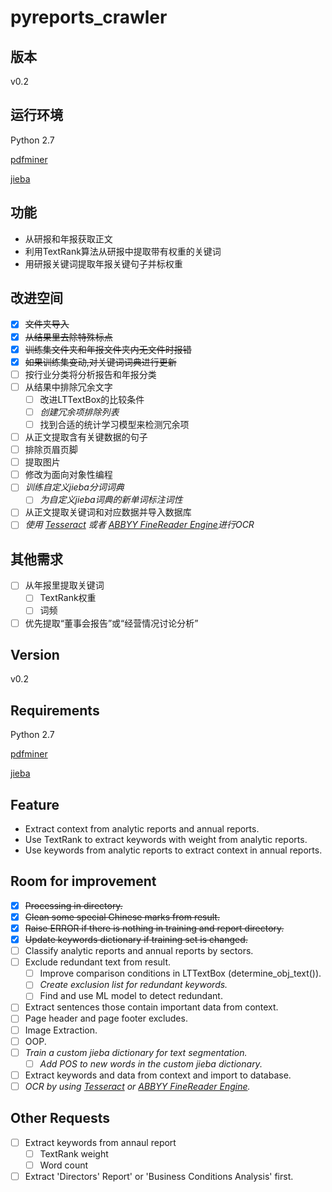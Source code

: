 # pyreports_crawler

## 版本
v0.2

## 运行环境

Python 2.7

[pdfminer](https://github.com/euske/pdfminer)

[jieba](https://github.com/fxsjy/jieba)

## 功能

- 从研报和年报获取正文
- 利用TextRank算法从研报中提取带有权重的关键词
- 用研报关键词提取年报关键句子并标权重

## 改进空间

- [x] ~~文件夹导入~~
- [x] ~~从结果里去除特殊标点~~
- [x] ~~训练集文件夹和年报文件夹内无文件时报错~~
- [x] ~~如果训练集变动,对关键词词典进行更新~~
- [ ] 按行业分类将分析报告和年报分类
- [ ] 从结果中排除冗余文字
   - [ ] 改进LTTextBox的比较条件
   - [ ] *创建冗余项排除列表*
   - [ ] 找到合适的统计学习模型来检测冗余项
- [ ] 从正文提取含有关键数据的句子
- [ ] 排除页眉页脚
- [ ] 提取图片
- [ ] 修改为面向对象性编程
- [ ] *训练自定义jieba分词词典*
   - [ ] *为自定义jieba词典的新单词标注词性*
- [ ] 从正文提取关键词和对应数据并导入数据库
- [ ] *使用 [Tesseract](https://github.com/tesseract-ocr/tesseract) 或者 [ABBYY FineReader Engine](https://www.abbyy.com/en-us/ocr-sdk-windows/)进行OCR*

## 其他需求

- [ ] 从年报里提取关键词
   - [ ] TextRank权重
   - [ ] 词频
- [ ] 优先提取“董事会报告”或“经营情况讨论分析”

## Version
v0.2

## Requirements

Python 2.7

[pdfminer](https://github.com/euske/pdfminer)

[jieba](https://github.com/fxsjy/jieba)

## Feature

- Extract context from analytic reports and annual reports.
- Use TextRank to extract keywords with weight from analytic reports.
- Use keywords from analytic reports to extract context in annual reports.

## Room for improvement

- [x] ~~Processing in directory.~~
- [x] ~~Clean some special Chinese marks from result.~~
- [x] ~~Raise ERROR if there is nothing in training and report directory.~~
- [x] ~~Update keywords dictionary if training set is changed.~~
- [ ] Classify analytic reports and annual reports by sectors.
- [ ] Exclude redundant text from result.
   - [ ] Improve comparison conditions in LTTextBox (determine_obj_text()).
   - [ ] *Create exclusion list for redundant keywords.*
   - [ ] Find and use ML model to detect redundant.
- [ ] Extract sentences those contain important data from context.
- [ ] Page header and page footer excludes.
- [ ] Image Extraction.
- [ ] OOP.
- [ ] *Train a custom jieba dictionary for text segmentation.*
   - [ ] *Add POS to new words in the custom jieba dictionary.*
- [ ] Extract keywords and data from context and import to database.
- [ ] *OCR by using [Tesseract](https://github.com/tesseract-ocr/tesseract) or [ABBYY FineReader Engine](https://www.abbyy.com/en-us/ocr-sdk-windows/).*

## Other Requests

- [ ] Extract keywords from annaul report
  - [ ] TextRank weight
  - [ ] Word count
- [ ] Extract 'Directors' Report' or 'Business Conditions Analysis' first.